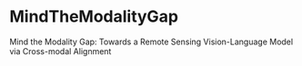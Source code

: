 # MindTheModalityGap
Mind the Modality Gap: Towards a Remote Sensing Vision-Language Model via Cross-modal Alignment
